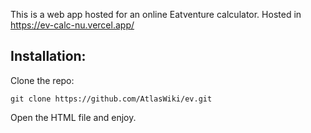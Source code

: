 This is a web app hosted for an online Eatventure calculator. Hosted in https://ev-calc-nu.vercel.app/

## Installation:

Clone the repo:

```git clone https://github.com/AtlasWiki/ev.git```

Open the HTML file and enjoy.
